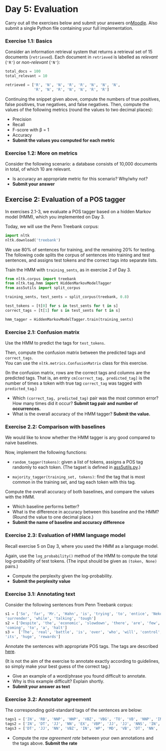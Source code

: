 # Day 5: Evaluation

Carry out all the exercises below 
and submit your answers on[Moodle](https://moodle.helsinki.fi/course/view.php?id=33565#section-5). 
Also submit a single Python file containing your full implementation.  
 
 
### Exercise 1.1: Basics 

Consider an information retrieval system that returns a retrieval set of 15 documents (`retrieved`). 
Each document in `retrieved` is labelled as *relevant* (`'R'`) or *non-relevant* (`'N'`):   

````python
total_docs = 100
total_relevant = 10

retrieved = ['R', 'N', 'N', 'R', 'R', 'N', 'N', 'N', 
             'R', 'N', 'R', 'N', 'N', 'R', 'R']

````
Continuing the snippet given above, compute the numbers of true positives, false positives, true negatives, and 
false negatives. Then, compute the values of the following metrics (round the values to two decimal places): 
 
* Precision
* Recall
* F-score with &beta; = 1
* Accuracy 
* **Submit the values you computed for each metric**

### Exercise 1.2: More on metrics

Consider the following scenario: a database consists of 10,000 documents in total, of which 10 are relevant.  
* Is accuracy an appropriate metric for this scenario? Why/why not?
* **Submit your answer** 


## Exercise 2: Evaluation of a POS tagger

In exercises 2.1-3, we evaluate a POS tagger based on a hidden Markov model (HMM), which you 
implemented on Day 3.

Today, we will use the Penn Treebank corpus: 
````python
import nltk
nltk.download('treebank') 
````
 
We use 80% of sentences for training, and the remaining 20% for testing.  
The following code splits the corpus of sentences into training and test sentences, 
and assigns test tokens and the correct tags into separate lists.

Train the HMM with `training_sents`, as in exercise 2 of Day 3.

````python
from nltk.corpus import treebank
from nltk.tag.hmm import HiddenMarkovModelTagger
from ass5utils import split_corpus

training_sents, test_sents = split_corpus(treebank, 0.8)

test_tokens = [t[0] for s in test_sents for t in s]
correct_tags = [t[1] for s in test_sents for t in s]

hmm_tagger = HiddenMarkovModelTagger.train(training_sents)
````
 
### Exercise 2.1: Confusion matrix 
 
Use the HMM to predict the tags for `test_tokens`.    

Then, compute the confusion matrix between the predicted tags and `correct_tags`.  
You can use the `nltk.metrics.ConfusionMatrix` class for this exercise. 

(In the confusion matrix, rows are the correct tags and columns are the predicted tags. 
That is, an entry `cm[correct_tag, predicted_tag]` is the number of times a token with true tag `correct_tag` was
tagged with `predicted_tag`.)

* Which `(correct_tag, predicted_tag)` pair was the most common error? How many times did it occur? 
**Submit tag pair and number of occurrences.**
* What is the overall accuracy of the HMM tagger? **Submit the value.**
  

### Exercise 2.2: Comparison with baselines

We would like to know whether the HMM tagger is any good compared to naive baselines. 

Now, implement the following functions:
 * `random_tagger(tokens)`: given a list of tokens, assigns a POS tag randomly to each token. 
 (The tagset is defined in [ass5utils.py](ass5utils.py).) 
  
 * `majority_tagger(training_set, tokens)`: find the tag that is most common in the training set, 
 and tag each token with this tag. 

Compute the overall accuracy of both baselines, and compare the values with the HMM. 

* Which baseline performs better?
* What is the difference in accuracy between this baseline and the HMM? (Round the value to one decimal place.)   
* **Submit the name of baseline and accuracy difference** 


### Exercise 2.3: Evaluation of HMM language model

Recall exercise 5 on Day 3, where you used the HMM as a language model. 

Again, use the `log_probability()` method of the HMM to compute the total log-probability of test tokens.
(The input should be given as `(token, None)` pairs.)

* Compute the perplexity given the log-probability.
* **Submit the perplexity value**


### Exercise 3.1: Annotating text

Consider the following sentences from Penn Treebank corpus: 
````python
s1 = ['So', 'far', 'Mr.', 'Hahn', 'is', 'trying', 'to', 'entice', 'Nekoosa', 'into', 'negotiating', 'a', 'friendly', 
'surrender', 'while', 'talking', 'tough']
s2 = ['Despite', 'the', 'economic', 'slowdown', 'there', 'are', 'few', 'clear', 'signs', 'that', 'growth', 'is', 
'coming', 'to', 'a', 'halt']
s3 =  ['The', 'real', 'battle', 'is', 'over', 'who', 'will', 'control', 'that', 'market', 'and', 'reap', 
'its', 'huge', 'rewards']
````

Annotate the sentences with appropriate POS tags. 
The tags are described [here](https://www.ling.upenn.edu/courses/Fall_2003/ling001/penn_treebank_pos.html).  

(It is not the aim of the exercise to annotate exactly according to guidelines, 
so simply make your best guess of the correct tag.)       
 
* Give an example of a word/phrase you found difficult to annotate.  
* Why is this example difficult? Explain shortly.
* **Submit your answer as text**
 

### Exercise 3.2: Annotator agreement

The corresponding gold-standard tags of the sentences are below: 

````python
tags1 = ['IN', 'RB', 'NNP', 'NNP', 'VBZ', 'VBG', 'TO', 'VB', 'NNP', 'IN', 'VBG', 'DT', 'JJ', 'NN', 'IN', 'VBG', 'JJ']
tags2 = ['IN', 'DT', 'JJ', 'NN', 'EX', 'VBP', 'JJ', 'JJ', 'NNS', 'IN', 'NN', 'VBZ', 'VBG', 'TO', 'DT', 'NN']
tags3 = ['DT', 'JJ', 'NN', 'VBZ', 'IN', 'WP', 'MD', 'VB', 'DT', 'NN', 'CC', 'VB', 'PRP$', 'JJ', 'NNS']
````

* Compute the *raw agreement rate* between your own annotations and the tags above. 
**Submit the rate**  





